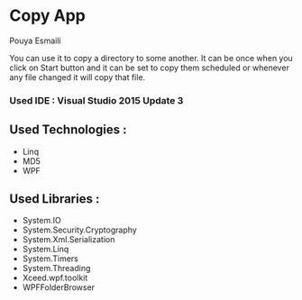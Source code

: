 ﻿# Copy App

Pouya Esmaili

You can use it to copy a directory to some another. 
It can be once when you click on Start button and it can be set to copy them scheduled or whenever any file changed it will copy that file.

### Used IDE : Visual Studio 2015 Update 3

## Used Technologies :
* Linq
* MD5
* WPF

## Used Libraries :

* System.IO
* System.Security.Cryptography
* System.Xml.Serialization
* System.Linq
* System.Timers
* System.Threading
* Xceed.wpf.toolkit
* WPFFolderBrowser